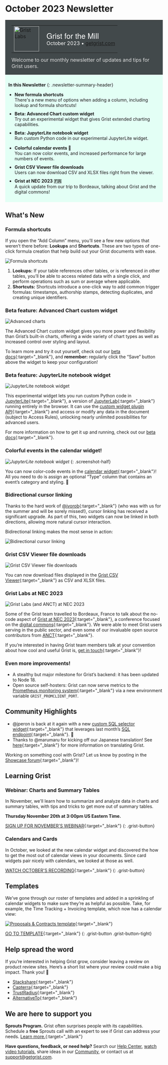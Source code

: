 # October 2023 Newsletter

<style>
  /* restore some poorly overridden defaults */
  .newsletter-header .table {
    background-color: initial;
    border: initial;
  }
  .newsletter-header .table > tbody > tr > td {
    padding: initial;
    border: initial;
    vertical-align: initial;
  }
  .newsletter-header img.header-img {
    padding: initial;
    max-width: initial;
    display: initial;
    padding: initial;
    line-height: initial;
    background-color: initial;
    border: initial;
    border-radius: initial;
    margin: initial;
  }

  /* copy newsletter styles, with a prefix for sufficient specificity */
  .newsletter-header .header {
    border: none;
    padding: 0;
    margin: 0;
  }
  .newsletter-header table > tbody > tr > td.header-image {
    width: 80px;
    padding-right: 16px;
  }
  .newsletter-header table > tbody > tr > td.header-text {
    background-color: #42494B;
    padding: 16px 20px;
  }
  .newsletter-header table.header-top {
    border: none;
    padding: 0;
    margin: 0;
    width: 100%;
  }
  .header-title {
    font-family: Helvetica Neue, Helvetica, Arial, sans-serif;
    font-size: 24px;
    line-height: 28px;
    color: #FFFFFF;
  }
  .header-month {
    color: #FFFFFF;
  }
  .header-welcome {
    margin-top: 12px;
    color: #FFFFFF;
  }
  .newsletter-summary {
    background-color: #e3fff5;
    margin: 0;
    padding: 10px;
  }
  .newsletter-summary-header {
    text-align: center;
    padding-bottom: 10px;
    border-bottom: 1px solid lightgrey;
  }
  .newsletter-summary ul {
    padding-left: 20px;
  }
  .newsletter-summary li {
    margin-bottom: 10px;
  }
  .newsletter-summary li p {
    margin: 0px
  }
</style>
<div class="newsletter-header">
<table class="header" cellpadding="0" cellspacing="0" border="0"><tr>
  <td class="header-text">
    <table class="header-top"><tr>
      <td class="header-image">
        <a href="https://www.getgrist.com">
          <img class="header-img" src="/images/newsletters/grist-labs.png" width="80" height="80" alt="Grist Labs" border="0">
        </a>
      </td>
      <td class="header-top-text">
        <div class="header-title">Grist for the Mill</div>
        <div class="header-month">October 2023
          &#8226; <a href="https://www.getgrist.com/">getgrist.com</a></div>
      </td>
    </tr></table>
    <div class="header-welcome" style="color: #e0e0e0;">
      Welcome to our monthly newsletter of updates and tips for Grist users.
    </div>
  </td>
</tr></table>
</div>

<div class="newsletter-summary row" markdown="1">

**In this Newsletter**
{: .newsletter-summary-header}

<div class="col-md-6" markdown="1">

* **New formula shortcuts**

    There's a new menu of options when adding a column, including lookup and formula shortcuts!

* **Beta: Advanced Chart custom widget**

    Try out an experimental widget that gives Grist extended charting capabilities.

* **Beta: JupyterLite notebook widget**

    Run custom Python code in our experimental JupyterLite widget.

</div>

<div class="col-md-6" markdown="1">

* **Colorful calendar events 🌈**

    You can now color events, and increased performance for large numbers of events.

* **Grist CSV Viewer file downloads**

    Users can now download CSV and XLSX files right from the viewer.

* **Grist at NEC 2023 🇫🇷**

    A quick update from our trip to Bordeaux, talking about Grist and the digital commons!

</div>

</div>

## What's New

### Formula shortcuts

If you open the “Add Column” menu, you’ll see a few new options that weren’t there before: **Lookups** and **Shortcuts**. These are two types of one-click formula creation that help build out your Grist documents with ease.

![Formula shortcuts](../images/newsletters/2023-10/formula-shortcuts.png)

1. **Lookups:** If your table references other tables, or is referenced *in* other tables, you’ll be able to access related data with a single click, and perform operations such as sum or average where applicable.
2. **Shortcuts:** Shortcuts introduce a one-click way to add common trigger formulas: timestamps, authorship stamps, detecting duplicates, and creating unique identifiers.

### Beta feature: Advanced Chart custom widget

![Advanced charts](../images/newsletters/2023-10/advanced-charts.png)

The Advanced Chart custom widget gives you more power and flexibility than Grist’s built-in charts, offering a wide variety of chart types as well as increased control over styling and layout.

To learn more and try it out yourself, check out our [beta docs](https://github.com/gristlabs/custom-charts-widget/blob/main/USAGE.md){:target="\_blank"}, and **remember:** regularly click the “Save” button above the widget to keep your configuration!

### Beta feature: JupyterLite notebook widget

![JupyterLite notebook widget](../images/newsletters/2023-10/jupyter.gif)

This experimental widget lets you run custom Python code in [JupyterLite](https://jupyterlite.readthedocs.io/){:target="\_blank"}, a version of [JupyterLab](https://jupyterlab.readthedocs.io/en/stable/index.html){:target="\_blank"} running entirely in the browser. It can use the [custom widget plugin API](https://support.getgrist.com/code/modules/grist_plugin_api/){:target="\_blank"} and access or modify any data in the document (subject to Access Rules), unlocking nearly unlimited possibilities for advanced users.

For more information on how to get it up and running, check out our [beta docs](https://github.com/gristlabs/jupyterlite-widget/blob/main/USAGE.md){:target="\_blank"}.

### Colorful events in the calendar widget!

<span class="screenshot-large">*![JupyterLite notebook widget](../images/newsletters/2023-10/colourful-calendar.png)*</span>
{: .screenshot-half}

You can now color-code events in the [calendar widget](https://support.getgrist.com/widget-calendar/){:target="\_blank"}! All you need to do is assign an optional “Type” column that contains an event’s category and styling. 🎨

### Bidirectional cursor linking

Thanks to the hard work of [@jvorob](https://github.com/jvorob){:target="\_blank"} (who was with us for the summer and will be sorely missed!), cursor linking has received a significant upgrade. As part of this, two widgets can now be linked in both directions, allowing more natural cursor interaction. 

Bidirectional linking makes the most sense in action:

![Bidirectional cursor linking](../images/newsletters/2023-10/bidirectional-linking.gif)

### Grist CSV Viewer file downloads

![Grist CSV Viewer file downloads](../images/newsletters/2023-10/csv-viewer-downloads.png)

You can now download files displayed in the [Grist CSV Viewer](https://www.getgrist.com/grist-csv-viewer/https://www.getgrist.com/grist-csv-viewer/){:target="\_blank"} as CSV and XLSX files.

### Grist Labs at NEC 2023

![Grist Labs (and ANCT) at NEC 2023](../images/newsletters/2023-10/grist-nec-2023.jpg)

Some of the Grist team travelled to Bordeaux, France to talk about the no-code aspect of [Grist at NEC 2023](https://numerique-en-communs.fr/en/numerique-en-commun-2023_eng/){:target="\_blank"}, a conference focused on the [digital commons](https://www.getgrist.com/digital-commons/){:target="\_blank"}. We were able to meet Grist users serving in the public sector, and even some of our invaluable open source contributors from [ANCT](https://agence-cohesion-territoires.gouv.fr/){:target="\_blank"}. 

If you’re interested in having Grist team members talk at your convention about how cool and useful Grist is, [get in touch](https://www.getgrist.com/contact/){:target="\_blank"}!

### Even more improvements!

- A stealthy but major milestone for Grist’s backend: it has been updated to Node 18.
- Open source self-hosters: Grist can now serve metrics to the [Prometheus monitoring system](https://prometheus.io/){:target="\_blank"} via a new environment variable `GRIST_PROMCLIENT_PORT`. 

## Community Highlights

- @jperon is back at it again with a new [custom SQL selector widget](https://community.getgrist.com/t/custom-widget-with-pug-python-and-parcel-js/3275/2){:target="\_blank"} that leverages last month’s [SQL endpoint](https://support.getgrist.com/api/#tag/sql){:target="\_blank"}. 🤯
- Thanks to @marumaru for kicking off our Japanese translation! See [here](https://community.getgrist.com/t/translating-grist/2086){:target="\_blank"} for more information on translating Grist.

Working on something cool with Grist? Let us know by posting in the [Showcase forum](https://community.getgrist.com/c/showcase/8){:target="\_blank"}!

## Learning Grist

### Webinar: Charts and Summary Tables

In November, we'll learn how to summarize and analyze data in charts and summary tables, with tips and tricks to get more out of summary tables.

**Thursday November 20th at 3:00pm US Eastern Time.**

[SIGN UP FOR NOVEMBER'S WEBINAR](https://www.getgrist.com/webinars/charts-view-and-summary-tables-webinar/?utm_source=support-newsletter&utm_medium=internal&utm_campaign=build-webinar&utm_term=november-2023){:target="\_blank"}
{: .grist-button}

### Calendars and Cards

In October, we looked at the new calendar widget and discovered the how to get the most out of calendar views in your documents. Since card widgets pair nicely with calendars, we looked at those as well.

[WATCH OCTOBER'S RECORDING](https://www.getgrist.com/webinars/calendars-and-cards-view/){:target="\_blank"}
{: .grist-button}

## Templates

We’ve gone through our roster of templates and added in a sprinkling of calendar widgets to make sure they’re as helpful as possible. Take, for example, the Time Tracking + Invoicing template, which now has a calendar view:

[![Proposals & Contracts template](../images/newsletters/2023-10/time-tracking-template.png)](https://templates.getgrist.com/bReAxyLmzmEQ/Tracking-Time-Invoicing){:target="\_blank"}

[GO TO TEMPLATE](https://templates.getgrist.com/bReAxyLmzmEQ/Tracking-Time-Invoicing){:target="\_blank"}
{: .grist-button .grist-button-tight}

## Help spread the word
If you’re interested in helping Grist grow, consider leaving a review on product review sites. Here’s a short list where your review could make a big impact. Thank you! 🙏

* [Stackshare](https://stackshare.io/getgrist){:target="\_blank"}
* [Capterra](https://www.capterra.com/p/232821/Grist/){:target="\_blank"}
* [TrustRadius](https://www.trustradius.com/products/grist/){:target="\_blank"}
* [AlternativeTo](https://alternativeto.net/software/grist/about/){:target="\_blank"}

## We are here to support you

**Sprouts Program.** Grist often surprises people with its capabilities. Schedule a **free** Sprouts call with an expert to see if Grist can address your needs. [Learn more.](https://www.getgrist.com/sprouts-program/){:target="\_blank"}

**Have questions, feedback, or need help?** Search our [Help Center](../index.md), [watch video
tutorials](https://www.youtube.com/channel/UCx0ioQrrC-bIrkmZ7ZULr0g/playlists), share ideas in our
[Community](https://community.getgrist.com), or contact us at <support@getgrist.com>.